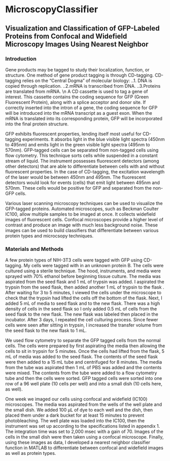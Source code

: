 # MicroscopyClassifier
## Visualization and Classification of GFP-Labeled Proteins from Confocal and Widefield Microscopy Images Using Nearest Neighbor

### Introduction
Gene products may be tagged to study their localization, function, or structure. One method of gene product tagging is through CD-tagging. CD-tagging relies on the “Central Dogma” of molecular biology:
..1. DNA is copied through replication.
..2.mRNA is transcribed from DNA.
..3.Proteins are translated from mRNA.
\n
A CD cassette is used to tag a gene of interest. This cassette contains the coding sequence for GFP (Green Fluorescent Protein), along with a splice acceptor and donor site. If correctly inserted into the intron of a gene, the coding sequence for GFP will be introduced into the mRNA transcript as a guest exon. When the mRNA is translated into its corresponding protein, GFP will be incorporated into the final protein structure.
	
GFP exhibits fluorescent properties, lending itself most useful for CD-tagging experiments. It absorbs light in the blue visible light spectra (450nm to 495nm) and emits light in the green visible light spectra (495nm to 570nm). GFP-tagged cells can be separated from non-tagged cells using flow cytometry. This technique sorts cells while suspended in a constant stream of liquid. The instrument possesses fluorescent detectors (among other detectors) that are able to differentiate between cells with and without fluorescent properties. In the case of CD-tagging, the excitation wavelength of the laser would be between 450nm and 495nm. The fluorescent detectors would look for events (cells) that emit light between 495nm and 570nm. These cells would be positive for GFP and separated from the non-GFP cells.
	
Various laser scanning microscopy techniques can be used to visualize the GFP-tagged proteins. Automated microscopes, such as Beckman Coulter IC100, allow multiple samples to be imaged at once. It collects widefield images of fluorescent cells. Confocal microscopes provide a higher level of contrast and produce an image with much less background noise. These images can be used to build classifiers that differentiate between various protein types and microcsopy techniques. 


### Materials and Methods
A few protein types of NIH-3T3 cells were tagged with GFP using CD-tagging. My cells were tagged with in an unknown protein B. The cells were cultured using a sterile technique. The hood, instruments, and media were sprayed with 70% ethanol before beginning tissue culture. The media was aspirated from the seed flask and 1 mL of trypsin was added. I aspirated the trypsin from the seed flask, then added another 1 mL of trypsin to the flask . After waiting for 3 to 5 minutes, I viewed the cells under the microscope to check that the trypsin had lifted the cells off the bottom of the flask.  Next, I added 5 mL of media to seed flask and to the new flask. There was a high density of cells in the seed flask so I only added 0.5 mL of cells from the seed flask to the new flask. The new flask was labeled then placed in the incubator. After 3 days, I repeated the cell culturing process. Since fewer cells were seen after sitting in trypsin, I increased the transfer volume from the seed flask to the new flask to 1 mL.

We used flow cytometry to separate the GFP tagged cells from the normal cells. The cells were prepared by first aspirating the media then allowing the cells to sit in trypsin for 5 minutes. Once the cells had lifted from the flask, 5 mL of media was added to the seed flask. The contents of the seed flask were then added to a 15 mL tube and centrifuged for 8 minutes. The media from the tube was aspirated then 1 mL of PBS was added and the contents were mixed.  The contents from the tube were added to a flow cytometry tube and then the cells were sorted. GFP tagged cells were sorted into one row of a 96 well plate (10 cells per well) and into a small dish (10 cells here, as well).

One week we imaged our cells using confocal and widefield (IC100) microscopes. The media was aspirated from the wells of the well plate and the small dish. We added 100 µL of dye to each well and the dish, then placed them under a dark bucket for at least 15 minutes to prevent photobleaching.  The well plate was loaded into the IC100, then the instrument was set up according to the specifications listed in appendix 1. The integration time was set to 2,000 msec with a gain of 70.  Images of the cells in the small dish were then taken using a confocal microscope. Finally, using these images as data, I developed a nearest neighbor classifier function in MATLAB to differentiate between confocal and widefield images as well as protein types. 
